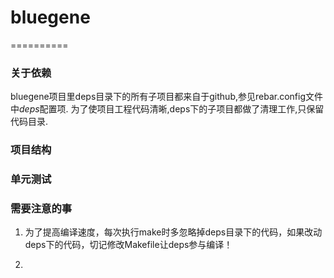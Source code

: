 # bluegene
==========

### 关于依赖

bluegene项目里deps目录下的所有子项目都来自于github,参见rebar.config文件中*deps*配置项.
为了使项目工程代码清晰,deps下的子项目都做了清理工作,只保留代码目录.

### 项目结构


### 单元测试

### 需要注意的事

1. 为了提高编译速度，每次执行make时多忽略掉deps目录下的代码，如果改动deps下的代码，切记修改Makefile让deps参与编译！

2. 

